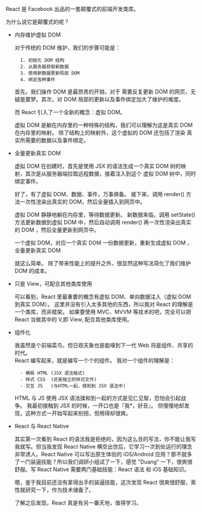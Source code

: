 React 是 Facebook 出品的一套颠覆式的前端开发类库。

为什么说它是颠覆式的呢？

- 内存维护虚拟 DOM 
    
    对于传统的 DOM 维护，我们的步骤可能是：
        
        1. 初始化 DOM 结构
        2. 从服务器获取新数据
        3. 使用新数据更新局部 DOM
        4. 绑定各种事件
    
    首先，我们操作 DOM 是最昂贵的开销，对于 需要反复更新 DOM 的网页，无疑是噩梦。其次，对 DOM 局部的更新以及事件绑定加大了维护的难度。

    而 React 引入了一个全新的概念：虚拟 DOM。
    
    虚拟 DOM 是躺在内存里的一种特殊的结构，我们可以理解为这是真实 DOM 在内存里的映射。
    除了结构上的映射外，这个虚拟的 DOM 还包括了渲染
真实所需要的数据以及事件绑定。

- 全量更新真实 DOM 
    
    虚拟 DOM 在创建时，首先是使用 JSX 的语法生成一个真实 DOM 树的映射，其次是从服务器端拉取远程数据，接着注入到这个 虚拟 DOM 树中，同时绑定事件。
    
    好了，有了虚拟 DOM、数据、事件，万事俱备。
    接下来，调用 render() 方法一次性渲染出真实的 DOM，然后全量插入到网页中。
    
    虚拟 DOM 静静地躺在内存里，等待数据更新。
    新数据来临，调用 setState() 方法更新数据到虚拟 DOM 中，然后自动调用 render() 再一次性渲染出真实的 DOM ，然后全量更新到网页中。

    一个虚拟 DOM，对应一个真实 DOM
    一份数据更新，重新生成虚拟 DOM ，全量更新真实 DOM
    
    就这么简单。
    除了带来性能上的提升之外，很显然这种写法简化了我们维护 DOM 的成本。
    
- 只是 View，可配合其他类库使用
    
    可以看到，React 里最重要的概念有虚拟 DOM、单向数据注入（虚拟 DOM 到真实 DOM）。
    这里并没有引入太多其他的东西，所以我对 React 的理解是一个类库，而非框架。
    如果要使用 MVC、MVVM 等技术的吧，完全可以把 React 当做其中的 V,即 View, 配合其他类库使用。

- 组件化
    
    我虽然是个前端菜鸟，但日观天象也是能嗅到下一代 Web 将是组件、共享的时代。  
    React 编写起来，就是编写一个个的组件。
    我对一个组件的理解是：
    
        - 模板 HTML (JSX 语法格式)
        - 样式 CSS  (还是独立的样式文件)
        - 交互 JS   (与HTML一起，揉和到 JSX 语法中)
    
    HTML 与 JS 使用 JSX 语法揉和到一起的方式是见仁见智，恐怕会引起战争。
    我最初接触到 JSX 的时候，一开口也是『我*，好丑』。
    但慢慢地却发现，这种方式一开始写起来别扭，但用得却很爽。

- React 与 React Native

    其实第一次看到 React 的语法我是拒绝的，因为这么丑的写法，你不能让我写我就写。但当我发现 React Native 横空出世后，它学习一次到处运行的理念非常诱人。React Native 可以写出原生体验的 iOS/Android 应用？那不就多了一门装逼技能？所以我们调研小组试了一下，感觉 "Duang" 一下，很爽很舒服。写 React Native 需要两门基础技能：React 语法 和 iOS 基础知识。
    
    嗯，鉴于我目前还没有拿得出手的装逼技能，这次发现 React 很爽很舒服，索性就研究一下，作为技术储备了。
    
    了解之后发现，React 真是有另一番天地，值得学习。
    
    
    
   

